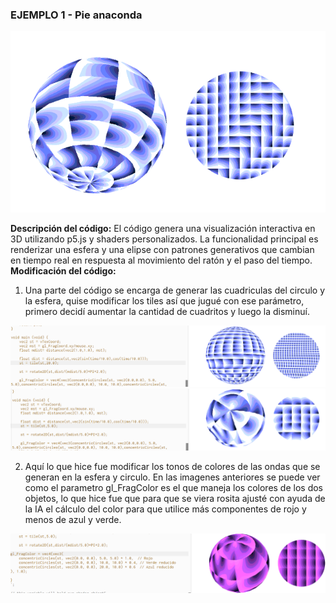 ### EJEMPLO 1 - Pie anaconda 

![Cuandro Comparativo](../../../../assets/ejemplo7.png)

**Descripción del código:** El código genera una visualización interactiva en 3D utilizando p5.js y shaders personalizados. La funcionalidad principal es renderizar una esfera y una elipse con patrones generativos que cambian en tiempo real en respuesta al movimiento del ratón y el paso del tiempo.
**Modificación del código:** 

1. Una parte del código se encarga de generar las cuadriculas del circulo y la esfera, quise modificar los tiles así que jugué con ese parámetro, primero decidí aumentar la cantidad de cuadritos y luego la disminuí.
   
![Cuandro Comparativo](../../../../assets/ejemplo8.png)
![Cuandro Comparativo](../../../../assets/ejemplo9.png)

2. Aquí lo que hice fue modificar los tonos de colores de las ondas que se generan en la esfera y circulo. En las imagenes anteriores se puede ver como el parametro gl_FragColor es el que maneja los colores de los dos objetos, lo que hice fue que para que se viera rosita ajusté con ayuda de la IA el cálculo del color para que utilice más componentes de rojo y menos de azul y verde.

![Cuandro Comparativo](../../../../assets/ejemplo10.png)
